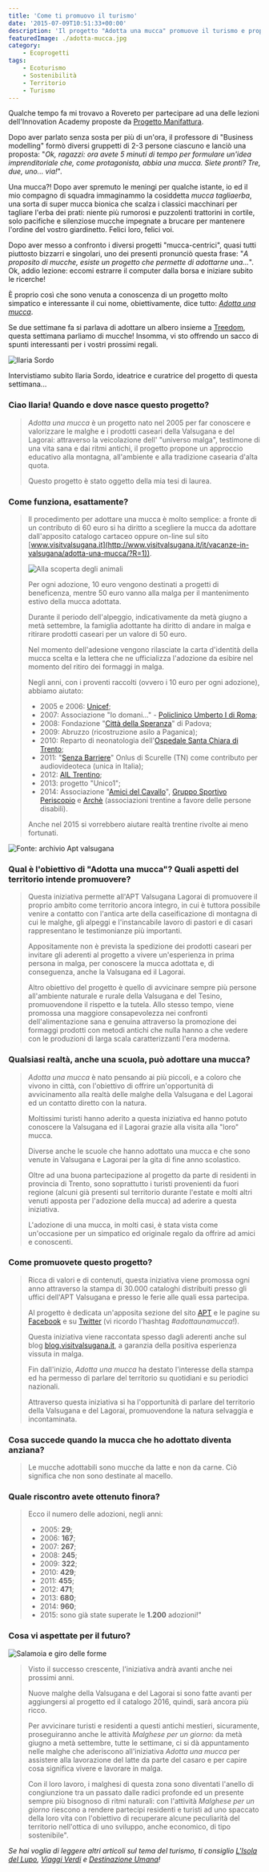 ```yaml
---
title: 'Come ti promuovo il turismo'
date: '2015-07-09T10:51:33+00:00'
description: 'Il progetto "Adotta una mucca" promuove il turismo e propone un approccio educativo alla montagna, all''ambiente e alla tradizione casearia d''alta quota.'
featuredImage: ./adotta-mucca.jpg
category:
    - Ecoprogetti
tags:
    - Ecoturismo
    - Sostenibilità
    - Territorio
    - Turismo
---
```


Qualche tempo fa mi trovavo a Rovereto per partecipare ad una delle lezioni dell'Innovation Academy proposte da [Progetto Manifattura](http://www.progettomanifattura.it).

Dopo aver parlato senza sosta per più di un'ora, il professore di "Business modelling" formò diversi gruppetti di 2-3 persone ciascuno e lanciò una proposta: "*Ok, ragazzi: ora avete 5 minuti di tempo per formulare un'idea imprenditoriale che, come protagonista, abbia una mucca. Siete pronti? Tre, due, uno... via!*".

Una mucca?! Dopo aver spremuto le meningi per qualche istante, io ed il mio compagno di squadra immaginammo la cosiddetta *mucca tagliaerba*, una sorta di super mucca bionica che scalza i classici macchinari per tagliare l'erba dei prati: niente più rumorosi e puzzolenti trattorini in cortile, solo pacifiche e silenziose mucche impegnate a brucare per mantenere l'ordine del vostro giardinetto. Felici loro, felici voi.

Dopo aver messo a confronto i diversi progetti "mucca-centrici", quasi tutti piuttosto bizzarri e singolari, uno dei presenti pronunciò questa frase: "*A proposito di mucche, esiste un progetto che permette di adottarne una...*".
Ok, addio lezione: eccomi estrarre il computer dalla borsa e iniziare subito le ricerche!

È proprio così che sono venuta a conoscenza di un progetto molto simpatico e interessante il cui nome, obiettivamente, dice tutto: [*Adotta una mucca*](http://www.visitvalsugana.it/it/vacanze-in-valsugana/adotta-una-mucca/).

Se due settimane fa si parlava di adottare un albero insieme a [Treedom](http://www.treedom.net/it/tropicalpizza), questa settimana parliamo di mucche! Insomma, vi sto offrendo un sacco di spunti interessanti per i vostri prossimi regali.

![Ilaria Sordo](./ilaria-sordo-foto.jpg)

Intervistiamo subito Ilaria Sordo, ideatrice e curatrice del progetto di questa settimana...

### Ciao Ilaria! Quando e dove nasce questo progetto?

> *Adotta una mucca* è un progetto nato nel 2005 per far conoscere e valorizzare le malghe e i prodotti caseari della Valsugana e del Lagorai: attraverso la veicolazione dell' "universo malga", testimone di una vita sana e dai ritmi antichi, il progetto propone un approccio educativo alla montagna, all'ambiente e alla tradizione casearia d'alta quota.
> 
> Questo progetto è stato oggetto della mia tesi di laurea.

### Come funziona, esattamente?

> Il procedimento per adottare una mucca è molto semplice: a fronte di un contributo di 60 euro si ha diritto a scegliere la mucca da adottare dall'apposito catalogo cartaceo oppure on-line sul sito [www.visitvalsugana.it](http://www.visitvalsugana.it/it/vacanze-in-valsugana/adotta-una-mucca/?R=1)).
> 
> ![Alla scoperta degli animali](./turismo-adotta-una-mucca-1.jpg)
> 
> Per ogni adozione, 10 euro vengono destinati a progetti di beneficenza, mentre 50 euro vanno alla malga per il mantenimento estivo della mucca adottata.
> 
> Durante il periodo dell'alpeggio, indicativamente da metà giugno a metà settembre, la famiglia adottante ha diritto di andare in malga e ritirare prodotti caseari per un valore di 50 euro.
> 
> Nel momento dell'adesione vengono rilasciate la carta d'identità della mucca scelta e la lettera che ne ufficializza l'adozione da esibire nel momento del ritiro dei formaggi in malga.
> 
> Negli anni, con i proventi raccolti (ovvero i 10 euro per ogni adozione), abbiamo aiutato:
> 
> - 2005 e 2006: [Unicef](http://www.unicef.it);
> - 2007: Associazione "Io domani..." - [Policlinico Umberto I di Roma](http://www.policlinicoumberto1.it);
> - 2008: Fondazione "[Città della Speranza](http://cittadellasperanza.org)" di Padova;
> - 2009: Abruzzo (ricostruzione asilo a Paganica);
> - 2010: Reparto di neonatologia dell'[Ospedale Santa Chiara di Trento](https://www.apss.tn.it);
> - 2011: "[Senza Barriere](http://www.senzabarriere.org)" Onlus di Scurelle (TN) come contributo per audiovideoteca (unica in Italia);
> - 2012: [AIL Trentino](http://www.ailtrentino.it);
> - 2013: progetto "Unico1";
> - 2014: Associazione "[Amici del Cavallo](http://amicidelcavallo.eu/index.php?pag=associazione)", [Gruppo Sportivo Periscopio](http://www.gsperiscopio.it) e [Archè](http://www.arche-tn.it/home/) (associazioni trentine a favore delle persone disabili).
>
> Anche nel 2015 si vorrebbero aiutare realtà trentine rivolte ai meno fortunati.

![Fonte: archivio Apt valsugana](./archivio-apt-valsugana-ridotta.jpg)

### Qual è l'obiettivo di "Adotta una mucca"? Quali aspetti del territorio intende promuovere?

> Questa iniziativa permette all'APT Valsugana Lagorai di promuovere il proprio ambito come territorio ancora integro, in cui è tuttora possibile venire a contatto con l'antica arte della caseificazione di montagna di cui le malghe, gli alpeggi e l'instancabile lavoro di pastori e di casari rappresentano le testimonianze più importanti.
> 
> Appositamente non è prevista la spedizione dei prodotti caseari per invitare gli aderenti al progetto a vivere un'esperienza in prima persona in malga, per conoscere la mucca adottata e, di conseguenza, anche la Valsugana ed il Lagorai.
> 
> Altro obiettivo del progetto è quello di avvicinare sempre più persone all'ambiente naturale e rurale della Valsugana e del Tesino, promuovendone il rispetto e la tutela. Allo stesso tempo, viene promossa una maggiore consapevolezza nei confronti dell'alimentazione sana e genuina attraverso la promozione dei formaggi prodotti con metodi antichi che nulla hanno a che vedere con le produzioni di larga scala caratterizzanti l'era moderna.

### Qualsiasi realtà, anche una scuola, può adottare una mucca?

> *Adotta una mucca* è nato pensando ai più piccoli, e a coloro che vivono in città, con l'obiettivo di offrire un'opportunità di avvicinamento alla realtà delle malghe della Valsugana e del Lagorai ed un contatto diretto con la natura.
> 
> Moltissimi turisti hanno aderito a questa iniziativa ed hanno potuto conoscere la Valsugana ed il Lagorai grazie alla visita alla "loro" mucca.
> 
> Diverse anche le scuole che hanno adottato una mucca e che sono venute in Valsugana e Lagorai per la gita di fine anno scolastico.
> 
> Oltre ad una buona partecipazione al progetto da parte di residenti in provincia di Trento, sono soprattutto i turisti provenienti da fuori regione (alcuni già presenti sul territorio durante l'estate e molti altri venuti apposta per l'adozione della mucca) ad aderire a questa iniziativa.
> 
> L'adozione di una mucca, in molti casi, è stata vista come un'occasione per un simpatico ed originale regalo da offrire ad amici e conoscenti.

### Come promuovete questo progetto?

> Ricca di valori e di contenuti, questa iniziativa viene promossa ogni anno attraverso la stampa di 30.000 cataloghi distribuiti presso gli uffici dell'APT Valsugana e presso le ferie alle quali essa partecipa.
> 
> Al progetto è dedicata un'apposita sezione del sito [APT](http://www.visitvalsugana.it/it/vacanze-in-valsugana/adotta-una-mucca/?R=1) e le pagine su [Facebook](https://www.facebook.com/adottaunamucca) e su [Twitter](https://twitter.com/visitvalsugana) (vi ricordo l'hashtag *\#adottaunamucca*!).
> 
> Questa iniziativa viene raccontata spesso dagli aderenti anche sul blog <u>[blog.visitvalsugana.it](http://blog.visitvalsugana.it)</u>, a garanzia della positiva esperienza vissuta in malga.
> 
> Fin dall'inizio, *Adotta una mucca* ha destato l'interesse della stampa ed ha permesso di parlare del territorio su quotidiani e su periodici nazionali.
> 
> Attraverso questa iniziativa si ha l'opportunità di parlare del territorio della Valsugana e del Lagorai, promuovendone la natura selvaggia e incontaminata.

### Cosa succede quando la mucca che ho adottato diventa anziana?

> Le mucche adottabili sono mucche da latte e non da carne. Ciò significa che non sono destinate al macello.

### Quale riscontro avete ottenuto finora?

> Ecco il numero delle adozioni, negli anni:
> 
> - 2005: **29**;
> - 2006: **167**;
> - 2007: **267**;
> - 2008: **245**;
> - 2009: **322**;
> - 2010: **429**;
> - 2011: **455**;
> - 2012: **471**;
> - 2013: **680**;
> - 2014: **960**;
> - 2015: sono già state superate le **1.200** adozioni!"

### Cosa vi aspettate per il futuro?

![Salamoia e giro delle forme](./salamoia-e-giro-delle-forme-ridotta.jpg)

> Visto il successo crescente, l'iniziativa andrà avanti anche nei prossimi anni.
> 
> Nuove malghe della Valsugana e del Lagorai si sono fatte avanti per aggiungersi al progetto ed il catalogo 2016, quindi, sarà ancora più ricco.
> 
> Per avvicinare turisti e residenti a questi antichi mestieri, sicuramente, proseguiranno anche le attività *Malghese per un giorno*: da metà giugno a metà settembre, tutte le settimane, ci si dà appuntamento nelle malghe che aderiscono all'iniziativa *Adotta una mucca* per assistere alla lavorazione del latte da parte del casaro e per capire cosa significa vivere e lavorare in malga.
> 
> Con il loro lavoro, i malghesi di questa zona sono diventati l'anello di congiunzione tra un passato dalle radici profonde ed un presente sempre più bisognoso di ritmi naturali: con l'attività *Malghese per un giorno* riescono a rendere partecipi residenti e turisti ad uno spaccato della loro vita con l'obiettivo di recuperare alcune peculiarità del territorio nell'ottica di uno sviluppo, anche economico, di tipo sostenibile".

*Se hai voglia di leggere altri articoli sul tema del turismo, ti consiglio [L'Isola del Lupo](https://myhumus.com/natura-2/), [Viaggi Verdi](https://myhumus.com/turismo-sostenibile/) e [Destinazione Umana](https://myhumus.com/in-viaggio-verso-gli-altri/)!*

